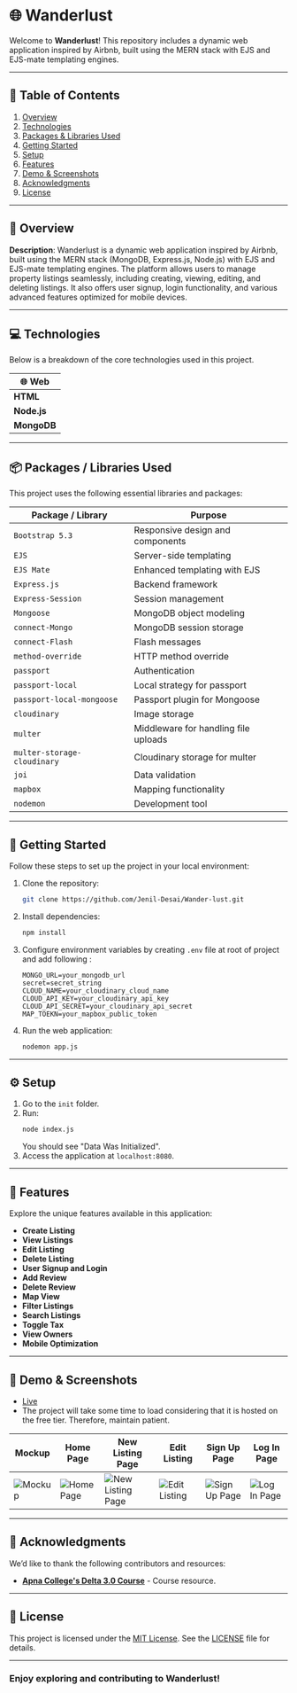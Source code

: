 # 🌐 Wanderlust

Welcome to **Wanderlust**! This repository includes a dynamic web application inspired by Airbnb, built using the MERN stack with EJS and EJS-mate templating engines.

---

## 📑 Table of Contents

1. [Overview](#-overview)
2. [Technologies](#-technologies)
3. [Packages & Libraries Used](#-packages--libraries-used)
4. [Getting Started](#-getting-started)
5. [Setup](#-setup)
6. [Features](#-features)
7. [Demo & Screenshots](#-demo--screenshots)
8. [Acknowledgments](#-acknowledgments)
9. [License](#-license)

---

## 🌟 Overview

**Description**: Wanderlust is a dynamic web application inspired by Airbnb, built using the MERN stack (MongoDB, Express.js, Node.js) with EJS and EJS-mate templating engines. The platform allows users to manage property listings seamlessly, including creating, viewing, editing, and deleting listings. It also offers user signup, login functionality, and various advanced features optimized for mobile devices.

---

## 💻 Technologies

Below is a breakdown of the core technologies used in this project.

| 🌐 Web      |
| ----------- |
| **HTML**    |
| **Node.js** |
| **MongoDB** |

---

## 📦 Packages / Libraries Used

This project uses the following essential libraries and packages:

| Package / Library           | Purpose                              |
| --------------------------- | ------------------------------------ |
| `Bootstrap 5.3`             | Responsive design and components     |
| `EJS`                       | Server-side templating               |
| `EJS Mate`                  | Enhanced templating with EJS         |
| `Express.js`                | Backend framework                    |
| `Express-Session`           | Session management                   |
| `Mongoose`                  | MongoDB object modeling              |
| `connect-Mongo`             | MongoDB session storage              |
| `connect-Flash`             | Flash messages                       |
| `method-override`           | HTTP method override                 |
| `passport`                  | Authentication                       |
| `passport-local`            | Local strategy for passport          |
| `passport-local-mongoose`   | Passport plugin for Mongoose         |
| `cloudinary`                | Image storage                        |
| `multer`                    | Middleware for handling file uploads |
| `multer-storage-cloudinary` | Cloudinary storage for multer        |
| `joi`                       | Data validation                      |
| `mapbox`                    | Mapping functionality                |
| `nodemon`                   | Development tool                     |

---

## 🚀 Getting Started

Follow these steps to set up the project in your local environment:

1. Clone the repository:
   ```bash
   git clone https://github.com/Jenil-Desai/Wander-lust.git
   ```
2. Install dependencies:
   ```bash
   npm install
   ```
3. Configure environment variables by creating `.env` file at root of project and add following :
   ```env
   MONGO_URL=your_mongodb_url
   secret=secret_string
   CLOUD_NAME=your_cloudinary_cloud_name
   CLOUD_API_KEY=your_cloudinary_api_key
   CLOUD_API_SECRET=your_cloudinary_api_secret
   MAP_TOEKN=your_mapbox_public_token
   ```
4. Run the web application:
   ```bash
   nodemon app.js
   ```

---

## ⚙️ Setup

1. Go to the `init` folder.
2. Run:
   ```bash
   node index.js
   ```
   You should see "Data Was Initialized".
3. Access the application at `localhost:8080`.

---

## 🎯 Features

Explore the unique features available in this application:

- **Create Listing**
- **View Listings**
- **Edit Listing**
- **Delete Listing**
- **User Signup and Login**
- **Add Review**
- **Delete Review**
- **Map View**
- **Filter Listings**
- **Search Listings**
- **Toggle Tax**
- **View Owners**
- **Mobile Optimization**

---

## 🔗 Demo & Screenshots

- [Live](https://wanderlust-929z.onrender.com)
- The project will take some time to load considering that it is hosted on the free tier. Therefore, maintain patient.

| Mockup                              | Home Page                                 | New Listing Page                                       | Edit Listing                                        | Sign Up Page                               | Log In Page                              |
| ----------------------------------- | ----------------------------------------- | ------------------------------------------------------ | --------------------------------------------------- | ------------------------------------------ | ---------------------------------------- |
| ![Mockup](./screenshots/Mockup.png) | ![Home Page](./screenshots/HomePage.jpeg) | ![New Listing Page](./screenshots/NewListingPage.jpeg) | ![Edit Listing](./screenshots/EditListingPage.jpeg) | ![Sign Up Page](./screenshots/SignUp.jpeg) | ![Log In Page](./screenshots/LogIn.jpeg) |

---

## 🙏 Acknowledgments

We’d like to thank the following contributors and resources:

- **[Apna College's Delta 3.0 Course](https://www.apnacollege.in/)** - Course resource.

---

## 📜 License

This project is licensed under the [MIT License](LICENSE). See the [LICENSE](LICENSE) file for details.

---

### Enjoy exploring and contributing to Wanderlust!
